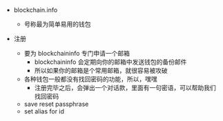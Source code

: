 - blockchain.info
  - 号称最为简单易用的钱包


- 注册
  - 要为 blockchaininfo 专门申请一个邮箱
    - blockchaininfo 会定期向你的邮箱中发送钱包的备份邮件
    - 所以如果你的邮箱是个常用邮箱，就很容易被攻破
  - 各种钱包一般都没有找回密码的功能，所以，嘿嘿
    - 注册完毕之后，会弹出一个对话款，里面有一句密语，可以帮助我们找回密码
  - save reset passphrase
  - set alias for id